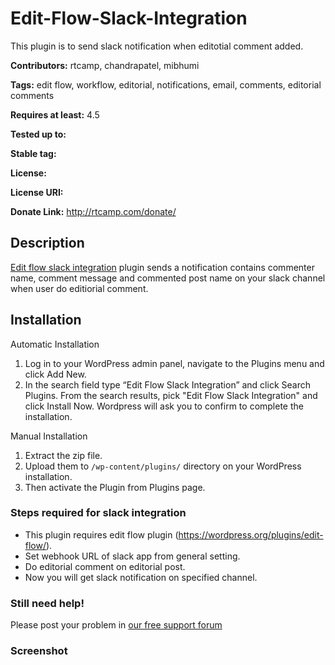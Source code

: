 # Edit-Flow-Slack-Integration
This plugin is to send slack notification when editotial comment added.

**Contributors:** rtcamp, chandrapatel, mibhumi

**Tags:** edit flow, workflow, editorial, notifications, email, comments, editorial comments

**Requires at least:** 4.5

**Tested up to:**

**Stable tag:** 

**License:** 

**License URI:** 

**Donate Link:** http://rtcamp.com/donate/

## Description ##
[Edit flow slack integration](https://github.com/rtCamp/Edit-Flow-Slack-Integration) plugin sends a notification contains commenter name, comment message and commented post name on your slack channel when user do editiorial comment.

## Installation ##

Automatic Installation

1. Log in to your WordPress admin panel, navigate to the Plugins menu and click Add New.
2. In the search field type “Edit Flow Slack Integration” and click Search Plugins. From the search results, pick "Edit Flow Slack Integration" and click Install Now. Wordpress will ask you to confirm to complete the installation.

Manual Installation

1. Extract the zip file.
2. Upload them to `/wp-content/plugins/` directory on your WordPress installation.
3. Then activate the Plugin from Plugins page.

### Steps required for slack integration ###
* This plugin requires edit flow plugin (https://wordpress.org/plugins/edit-flow/).
* Set webhook URL of slack app from general setting.
* Do editorial comment on editorial post.
* Now you will get slack notification on specified channel.

### Still need help! ###

Please post your problem in [our free support forum](http://community.rtcamp.com)

### Screenshot ###
